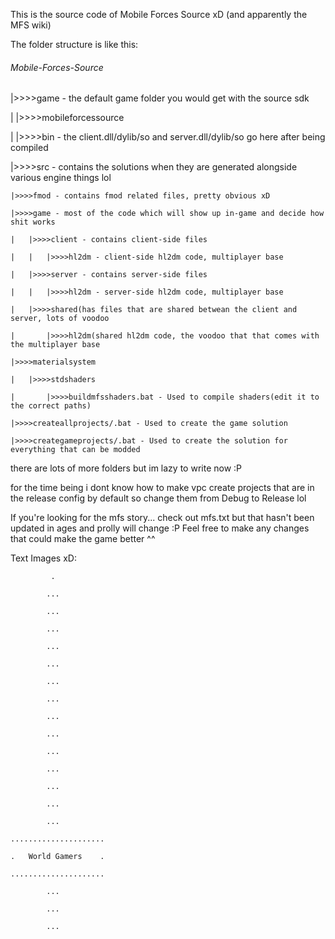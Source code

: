This is the source code of Mobile Forces Source xD (and apparently the MFS wiki)
 
The folder structure is like this: 

###### Mobile-Forces-Source 

|>>>>game - the default game folder you would get with the source sdk 

|	|>>>>mobileforcessource 

|		|>>>>bin - the client.dll/dylib/so and server.dll/dylib/so go here after being compiled 

|>>>>src - contains the solutions when they are generated alongside various engine things lol 

	|>>>>fmod - contains fmod related files, pretty obvious xD 
	
	|>>>>game - most of the code which will show up in-game and decide how shit works 
	
	|	|>>>>client - contains client-side files 
	
	|	|	|>>>>hl2dm - client-side hl2dm code, multiplayer base 
	
	|	|>>>>server - contains server-side files 
	
	|	|	|>>>>hl2dm - server-side hl2dm code, multiplayer base 
	
	|	|>>>>shared(has files that are shared betwean the client and server, lots of voodoo 
	
	|		|>>>>hl2dm(shared hl2dm code, the voodoo that that comes with the multiplayer base 
	
	|>>>>materialsystem 
	
	|	|>>>>stdshaders 
	
	|		|>>>>buildmfsshaders.bat - Used to compile shaders(edit it to the correct paths) 
	
	|>>>>createallprojects/.bat - Used to create the game solution 
	
	|>>>>creategameprojects/.bat - Used to create the solution for everything that can be modded 
	
there are lots of more folders but im lazy to write now :P 

for the time being i dont know how to make vpc create projects that are in the release config by default so change them 
from Debug to Release lol 
 
If you're looking for the mfs story... check out mfs.txt but that hasn't been updated in ages and prolly will change :P
Feel free to make any changes that could make the game better ^^ 
 
Text Images xD: 

			 . 
			 
			... 
			
			... 
			
			... 
			
			... 
			
			... 
			
			... 
			
			... 
			
			... 
			
			... 
			
			... 
			
			... 
			
			... 
			
			... 
			
			... 
			
	..................... 
	
	.	World Gamers	. 
	
	..................... 
	
			... 
			
			... 
			
			... 
